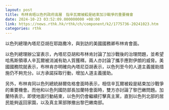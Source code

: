 ```yaml
---
layout: post
title: 布林肯晤以色列政府高層　指辛瓦爾被殺是結束加沙戰爭的重要機會
date: 2024-10-23 03:52:09.000000000 +08:00
link: https://news.rthk.hk/rthk/ch/component/k2/1775736-20241023.htm
categories: rthk
---
```


以色列總理內塔尼亞胡在耶路撒冷，與到訪的美國國務卿布林肯會面。

以色列總理辦公室表示，內塔尼亞胡和布林肯討論了加沙戰後的治理問題，並希望哈馬斯領導人辛瓦爾被消滅有助人質獲釋。兩人亦討論了攜手應對伊朗的威脅。美國國務院就表示，布林肯亦明確向內塔尼亞胡表示，以色列至今的人道主義援助措施仍不夠充分。以方承諾採取行動，增加人道主義援助。

另外，布林肯同以色列總統赫爾佐格會面時表示，相信辛瓦爾被殺是結束加沙戰爭的重要機會。而他和以色列國防部長加蘭特會面時，雙方亦討論了黎巴嫩問題。加蘭特表示，即使地面行動結束，以色列仍會繼續打擊真主黨，直到以色列北部的居民能夠返回家園，以及真主黨部隊撤出黎巴嫩南部。
